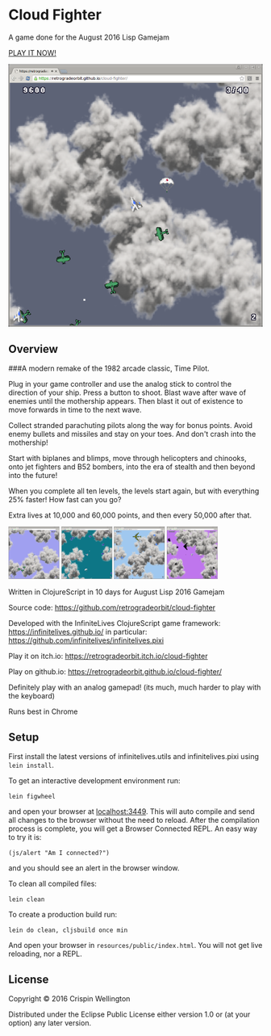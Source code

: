 # Cloud Fighter

A game done for the August 2016 Lisp Gamejam

[PLAY IT NOW!](https://retrogradeorbit.github.io/cloud-fighter/)

![Title screen](./screenshot-02.png)

## Overview

###A modern remake of the 1982 arcade classic, Time Pilot.

Plug in your
game controller and use the analog stick to control the direction of
your ship. Press a button to shoot. Blast wave after wave of enemies
until the mothership appears. Then blast it out of existence to move
forwards in time to the next wave.

Collect stranded parachuting pilots along the way for bonus
points. Avoid enemy bullets and missiles and stay on your toes. And
don't crash into the mothership!

Start with biplanes and blimps, move through helicopters and chinooks,
onto jet fighters and B52 bombers, into the era of stealth and then
beyond into the future!

When you complete all ten levels, the levels start again, but with
everything 25% faster! How fast can you go?

Extra lives at 10,000 and 60,000 points, and then every 50,000 after
that.

<img src="screenshot-01.png" width="20%"> <img src="screenshot-03.png" width="20%"> <img src="screenshot-04.png" width="20%"> <img src="screenshot-05.png" width="20%">

Written in ClojureScript in 10 days for August Lisp 2016 Gamejam

Source code: https://github.com/retrogradeorbit/cloud-fighter

Developed with the InfiniteLives ClojureScript game framework:
https://infinitelives.github.io/ in particular:
https://github.com/infinitelives/infinitelives.pixi

Play it on itch.io: https://retrogradeorbit.itch.io/cloud-fighter

Play on github.io: https://retrogradeorbit.github.io/cloud-fighter/

Definitely play with an analog gamepad!  (its much, much harder to
play with the keyboard)

Runs best in Chrome

## Setup

First install the latest versions of infinitelives.utils and
infinitelives.pixi using `lein install`.

To get an interactive development environment run:

    lein figwheel

and open your browser at [localhost:3449](http://localhost:3449/).
This will auto compile and send all changes to the browser without the
need to reload. After the compilation process is complete, you will
get a Browser Connected REPL. An easy way to try it is:

    (js/alert "Am I connected?")

and you should see an alert in the browser window.

To clean all compiled files:

    lein clean

To create a production build run:

    lein do clean, cljsbuild once min

And open your browser in `resources/public/index.html`. You will not
get live reloading, nor a REPL.

## License

Copyright © 2016 Crispin Wellington

Distributed under the Eclipse Public License either version 1.0 or (at your option) any later version.
